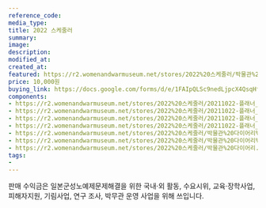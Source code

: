 ```yaml
---
reference_code:
media_type:
title: 2022 스케줄러
summary:
image:
description:
modified_at:
created_at:
featured: https://r2.womenandwarmuseum.net/stores/2022%20스케줄러/박물관%20다이어리.jpg
price: 10,000원
buying_link: https://docs.google.com/forms/d/e/1FAIpQLSc9nedLjpcX4QsqHfsDClSUvnY_z8JjKZMrkfDJmnqozNUliA/viewform
components:
- https://r2.womenandwarmuseum.net/stores/2022%20스케줄러/20211022-플래너_내지컬러_32P_인쇄%20(2)_12.jpg
- https://r2.womenandwarmuseum.net/stores/2022%20스케줄러/20211022-플래너_내지컬러_32P_인쇄%20(2)_13.jpg
- https://r2.womenandwarmuseum.net/stores/2022%20스케줄러/20211022-플래너_내지컬러_32P_인쇄%20(2)_2.jpg
- https://r2.womenandwarmuseum.net/stores/2022%20스케줄러/20211022-플래너_내지컬러_32P_인쇄%20(2)_32.jpg
- https://r2.womenandwarmuseum.net/stores/2022%20스케줄러/박물관%20다이어리%202.jpg
- https://r2.womenandwarmuseum.net/stores/2022%20스케줄러/박물관%20다이어리%203.jpg
- https://r2.womenandwarmuseum.net/stores/2022%20스케줄러/박물관%20다이어리.jpg
tags:
-
---
```

판매 수익금은 일본군성노예제문제해결을 위한 국내·외 활동, 수요시위, 교육·장학사업, 피해자지원, 기림사업, 연구 조사, 박무관 운영 사업을 위해 쓰입니다.
